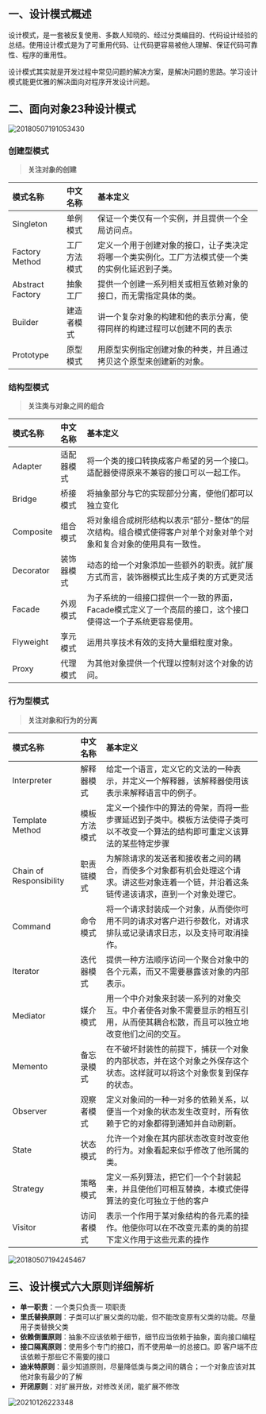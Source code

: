 ## 一、设计模式概述

​	设计模式，是一套被反复使用、多数人知晓的、经过分类编目的、代码设计经验的总结。使用设计模式是为了可重用代码、让代码更容易被他人理解、保证代码可靠性、程序的重用性。

​	设计模式其实就是开发过程中常见问题的解决方案，是解决问题的思路。学习设计模式能更优雅的解决面向对程序开发设计问题。

## 二、面向对象23种设计模式

![20180507191053430](https://i.loli.net/2021/01/26/i9W4XhTZk5bHOJa.png)

### 创建型模式

> **关注对象的创建**

| 模式名称         | 中文名称     | 基本定义                                                     |
| :--------------- | :----------- | :----------------------------------------------------------- |
| Singleton        | 单例模式     | 保证一个类仅有一个实例，并且提供一个全局访问点。             |
| Factory Method   | 工厂方法模式 | 定义一个用于创建对象的接口，让子类决定将哪一个类实例化。工厂方法模式使一个类的实例化延迟到子类。 |
| Abstract Factory | 抽象工厂     | 提供一个创建一系列相关或相互依赖对象的接口，而无需指定具体的类。 |
| Builder          | 建造者模式   | 讲一个复杂对象的构建和他的表示分离，使得同样的构建过程可以创建不同的表示 |
| Prototype        | 原型模式     | 用原型实例指定创建对象的种类，并且通过拷贝这个原型来创建新的对象。 |


### 结构型模式

> **关注类与对象之间的组合**

| 模式名称  | 中文名称   | 基本定义                                                     |
| :-------- | :--------- | :----------------------------------------------------------- |
| Adapter   | 适配器模式 | 将一个类的接口转换成客户希望的另一个接口。适配器使得原来不兼容的接口可以一起工作。 |
| Bridge    | 桥接模式   | 将抽象部分与它的实现部分分离，使他们都可以独立变化           |
| Composite | 组合模式   | 将对象组合成树形结构以表示“部分-整体”的层次结构。组合模式使得客户对单个对象对单个对象和复合对象的使用具有一致性。 |
| Decorator | 装饰器模式 | 动态的给一个对象添加一些额外的职责。就扩展方式而言，装饰器模式比生成子类的方式更灵活 |
| Facade    | 外观模式   | 为子系统的一组接口提供一个一致的界面，Facade模式定义了一个高层的接口，这个接口使得这一个子系统更容易使用。 |
| Flyweight | 享元模式   | 运用共享技术有效的支持大量细粒度对象。                       |
| Proxy     | 代理模式   | 为其他对象提供一个代理以控制对这个对象的访问。               |

### 行为型模式

> **关注对象和行为的分离**

| 模式名称                | 中文名称     | 基本定义                                                     |
| :---------------------- | :----------- | :----------------------------------------------------------- |
| Interpreter             | 解释器模式   | 给定一个语言，定义它的文法的一种表示，并定义一个解释器，该解释器使用该表示来解释语言中的例子。 |
| Template Method         | 模板方法模式 | 定义一个操作中的算法的骨架，而将一些步骤延迟到子类中。模板方法使得子类可以不改变一个算法的结构即可重定义该算法的某些特定步骤 |
| Chain of Responsibility | 职责链模式   | 为解除请求的发送者和接收者之间的耦合，而使多个对象都有机会处理这个请求。讲这些对象连着一个链，并沿着这条链传递该请求，直到一个对象处理它。 |
| Command                 | 命令模式     | 将一个请求封装成一个对象，从而使你可用不同的请求对客户进行参数化，对请求排队或记录请求日志，以及支持可取消操作。 |
| Iterator                | 迭代器模式   | 提供一种方法顺序访问一个聚合对象中的各个元素，而又不需要暴露该对象的内部表示。 |
| Mediator                | 媒介模式     | 用一个中介对象来封装一系列的对象交互。中介者使各对象不需要显示的相互引用，从而使其耦合松散，而且可以独立地改变他们之间的交互。 |
| Memento                 | 备忘录模式   | 在不破坏封装性的前提下，捕获一个对象的内部状态，并在这个对象之外保存这个状态。这样就可以将这个对象恢复到保存的状态。 |
| Observer                | 观察者模式   | 定义对象间的一种一对多的依赖关系，以便当一个对象的状态发生改变时，所有依赖于它的对象都得到通知并自动刷新。 |
| State                   | 状态模式     | 允许一个对象在其内部状态改变时改变他的行为。对象看起来似乎修改了他所属的类。 |
| Strategy                | 策略模式     | 定义一系列算法，把它们一个个封装起来，并且使他们可相互替换，本模式使得算法的变化可独立于他的客户 |
| Visitor                 | 访问者模式   | 表示一个作用于某对象结构的各元素的操作。他使你可以在不改变元素的类的前提下定义作用于这些元素的操作 |



![20180507194245467](https://i.loli.net/2021/01/26/sNjvd3CGhMU5oDQ.png)



## 三、设计模式六大原则详细解析

- **单一职责**：一个类只负责一 项职责
- **里氏替换原则**：子类可以扩展父类的功能，但不能改变原有父类的功能。尽量用子类替换父类
- **依赖倒置原则**：抽象不应该依赖于细节，细节应当依赖于抽象，面向接口编程
- **接口隔离原则**：使用多个专门的接口，而不使用单一的总接口。即 客户端不应该依赖于那些它不需要的接口
- **迪米特原则**：最少知道原则，尽量降低类与类之间的耦合；一个对象应该对其他对象有最少的了解
- **开闭原则**：对扩展开放，对修改关闭，能扩展不修改



![20210126223348](https://i.loli.net/2021/01/26/gIQrxHbSTKqoOv1.png)